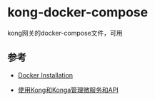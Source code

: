 # kong-docker-compose

kong网关的docker-compose文件，可用

## 参考

- [Docker Installation](https://docs.konghq.com/install/docker/ "Docker Installation")

- [使用Kong和Konga管理微服务和API](https://segmentfault.com/a/1190000020375323 "使用Kong和Konga管理微服务和API")
